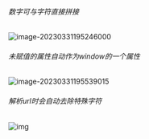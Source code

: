 ######  数字可与字符直接拼接

![image-20230331195246000](C:\Users\20925\AppData\Roaming\Typora\typora-user-images\image-20230331195246000.png)

 ###### 未赋值的属性自动作为window的一个属性

![image-20230331195539015](C:\Users\20925\AppData\Roaming\Typora\typora-user-images\image-20230331195539015.png)

###### 解析url时会自动去除特殊字符
![img](https://thoracic-cupcake-95a.notion.site/image/https%3A%2F%2Fs3-us-west-2.amazonaws.com%2Fsecure.notion-static.com%2F20fb3cc4-45b4-41e6-813e-de569ccdccd7%2FUntitled.png?id=01facb9c-eb19-445e-83fc-ef8a03e0f1ea&table=block&spaceId=5c7c42a8-c22e-4b88-9e1a-88bb24ac6c06&width=790&userId=&cache=v2)


